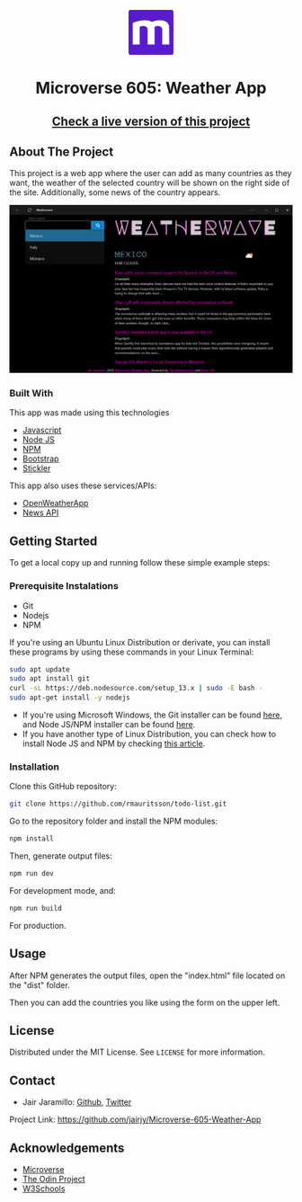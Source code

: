 <p align="center">
  <a href="https://www.microverse.org/">
  <img src="./doc/microverse.png" alt="Logo" width="80" height="80">
  </a>
</p>

<center><h1>Microverse 605: Weather App</h1></center>

<center><h2><a href="https://jairjy.github.io/Microverse-605-Weather-App/index.html" target="_blank">Check a live version of this project</a><h2></center>

## About The Project

This project is a web app where the user can add as many countries as they want, the weather of the selected country will be shown on the right side of the site. Additionally, some news of the country appears.

<p align="center">
  <img src="./doc/screenshot.png" alt="screenshot">
</p>

### Built With

This app was made using this technologies

* <a href="https://www.javascript.com/" target="_blank">Javascript</a>
* <a href="https://nodejs.org/en/" target="_blank">Node JS</a>
* <a href="https://www.npmjs.com/" target="_blank">NPM</a>
* <a href="https://getbootstrap.com/" target="_blank">Bootstrap</a>
* <a href="https://stickler-ci.com/" target="_blank">Stickler</a>

This app also uses these services/APIs:
* <a href="https://openweathermap.org/" target="_blank">OpenWeatherApp</a>[]()
* <a href="" target="_blank"></a>[News API](https://newsapi.org/)

## Getting Started
To get a local copy up and running follow these simple example steps:

### Prerequisite Instalations
* Git
* Nodejs
* NPM

If you're using an Ubuntu Linux Distribution or derivate, you can install these programs by using these commands in your Linux Terminal:

```sh
sudo apt update
sudo apt install git
curl -sL https://deb.nodesource.com/setup_13.x | sudo -E bash -
sudo apt-get install -y nodejs
```

* If you're using Microsoft Windows, the Git installer can be found <a href="https://gitforwindows.org/" target="_blank">here</a>, and Node JS/NPM installer can be found <a href="https://nodejs.org/en/download/" target="_blank">here</a>.
* If you have another type of Linux Distribution, you can check how to install Node JS and NPM by checking <a href="https://nodejs.org/en/download/package-manager/" target="_blank">this article</a>.

### Installation

Clone this GitHub repository:
```sh
git clone https://github.com/rmauritsson/todo-list.git
```
Go to the repository folder and install the NPM modules:

```sh
npm install
```

Then, generate output files:

```sh
npm run dev
```
For development mode, and:

```sh
npm run build
```
For production.
## Usage

After NPM generates the output files, open the "index.html" file located on the "dist" folder.

Then you can add the countries you like using the form on the upper left.

## License

Distributed under the MIT License. See `LICENSE` for more information.

<!-- CONTACT -->

## Contact

* Jair Jaramillo: <a href="https://github.com/jairjy" target="_blank">Github</a>, <a href="https://twitter.com/jairjy" target="_blank">Twitter</a>

Project Link: <a href="https://github.com/jairjy/Microverse-605-Weather-App" target="_blank">https://github.com/jairjy/Microverse-605-Weather-App</a>

<!-- ACKNOWLEDGEMENTS -->

## Acknowledgements

* <a href="https://www.microverse.org/" target="_blank">Microverse</a>
* <a href="https://www.theodinproject.com/" target="_blank">The Odin Project</a>
* <a href="https://www.w3schools.com/" target="_blank">W3Schools</a>
